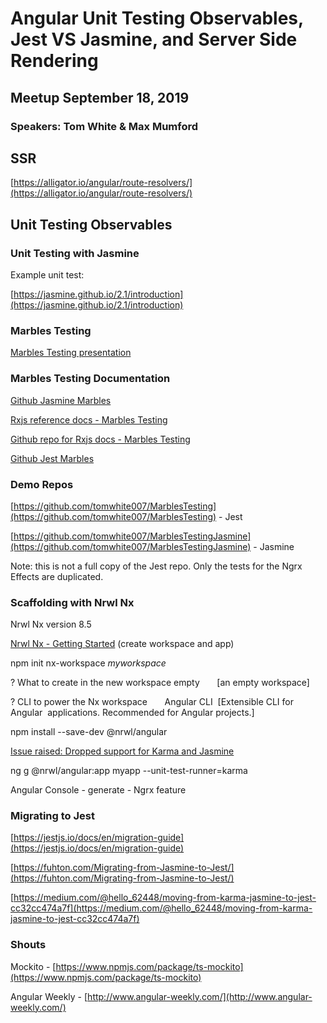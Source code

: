 # Angular Unit Testing Observables, Jest VS Jasmine, and Server Side Rendering

## Meetup September 18, 2019

### Speakers: Tom White & Max Mumford

## SSR

[https://alligator.io/angular/route-resolvers/](https://alligator.io/angular/route-resolvers/)

## Unit Testing Observables

### Unit Testing with Jasmine

Example unit test:

[https://jasmine.github.io/2.1/introduction](https://jasmine.github.io/2.1/introduction)

### Marbles Testing

[Marbles Testing presentation](https://docs.google.com/presentation/d/1aQm8S-w05Lv-UA9M-tELnBO5-QyMLoOkwu0tRF6gMqw/edit?usp=sharing)

### Marbles Testing Documentation

[Github Jasmine Marbles](https://github.com/synapse-wireless-labs/jasmine-marbles)

[Rxjs reference docs - Marbles Testing](https://rxjs-dev.firebaseapp.com/guide/overview)

[Github repo for Rxjs docs - Marbles Testing](https://github.com/ReactiveX/rxjs/blob/master/docs_app/content/guide/testing/marble-testing.md)

[Github Jest Marbles](https://github.com/just-jeb/jest-marbles)

### Demo Repos

[https://github.com/tomwhite007/MarblesTesting](https://github.com/tomwhite007/MarblesTesting) - Jest

[https://github.com/tomwhite007/MarblesTestingJasmine](https://github.com/tomwhite007/MarblesTestingJasmine) - Jasmine

Note: this is not a full copy of the Jest repo. Only the tests for the Ngrx Effects are duplicated.

### Scaffolding with Nrwl Nx

Nrwl Nx version 8.5

[Nrwl Nx - Getting Started](https://nx.dev/angular/getting-started/getting-started) (create workspace and app)

npm init nx-workspace _myworkspace_

? What to create in the new workspace empty       \[an empty workspace\]

? CLI to power the Nx workspace       Angular CLI  \[Extensible CLI for Angular  applications. Recommended for Angular projects.\]

npm install --save-dev @nrwl/angular

[Issue raised: Dropped support for Karma and Jasmine](https://github.com/nrwl/nx/issues/1572)

ng g @nrwl/angular:app myapp --unit-test-runner=karma

Angular Console - generate - Ngrx feature

### Migrating to Jest

[https://jestjs.io/docs/en/migration-guide](https://jestjs.io/docs/en/migration-guide)

[https://fuhton.com/Migrating-from-Jasmine-to-Jest/](https://fuhton.com/Migrating-from-Jasmine-to-Jest/)

[https://medium.com/@hello_62448/moving-from-karma-jasmine-to-jest-cc32cc474a7f](https://medium.com/@hello_62448/moving-from-karma-jasmine-to-jest-cc32cc474a7f)

### Shouts

Mockito - [https://www.npmjs.com/package/ts-mockito](https://www.npmjs.com/package/ts-mockito)

Angular Weekly - [http://www.angular-weekly.com/](http://www.angular-weekly.com/)

